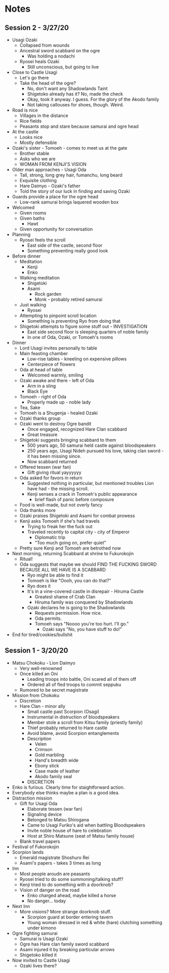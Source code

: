 # Notes

## Session 2 - 3/27/20

* Usagi Ozaki
	* Collapsed from wounds
	* Ancestral sword scabbard on the ogre
		* Was holding a nodachi
	* Ryosei heals Ozaki
		* Still unconscious, but going to live
* Close to Castle Usagi
	* Let's go there
	* Take the head of the ogre?
		* No, don't want any Shadowlands Taint
		* Shigetoko already has it? No, made the check
		* Okay, took it anyway. I guess. For the glory of the Akodo family
		* Not taking callouses for shoes, though. Weird.
* Road is nice
	* Villages in the distance
	* Rice fields
	* Peasants stop and stare because samurai and ogre head
* At the castle
	* Looks nice
	* Mostly defensible
* Ozaki's sister - Tomoeh - comes to meet us at the gate
	* Brother stable
	* Asks who we are
	* WOMAN FROM KENJI'S VISION
* Older man approaches - Usagi Oda
	* Tall, strong, long grey hair, fumanchu, long beard
	* Exquisite clothing
	* Hare Daimyo - Ozaki's father
	* Told the story of our luck in finding and saving Ozaki
* Guards provide a place for the ogre head
	* Low-rank samurai brings laquered wooden box
* Welcomed
	* Given rooms
	* Given baths
		* Hawt
	* Given opportunity for conversation
* Planning
	* Ryosei feels the scroll
		* East side of the castle, second floor
		* Something preventing really good look
* Before dinner
	* Meditation
		* Kenji
		* Enko
	* Walking meditation
		* Shigetoki
		* Asami
			* Rock garden
			* Monk - probably retired samurai
	* Just walking
		* Ryosei
	* Attempting to pinpoint scroll location
		* Something is preventing Ryo from doing that
	* Shigetoki attempts to figure some stuff out - INVESTIGATION
		* East side second floor is sleeping quarters of noble family
		* In one of Oda, Ozaki, or Tomoeh's rooms
* Dinner
	* Lord Usagi invites personally to table
	* Main feasting chamber
		* Low-rise tables - kneeling on expensive pillows
		* Centerpiece of flowers
	* Oda at head of table
		* Welcomed warmly, smiling
	* Ozaki awake and there - left of Oda
		* Arm in a sling
		* Black Eye
	* Tomoeh - right of Oda
		* Properly made up - noble lady
	* Tea, Sake
	* Tomoeh is a Shugenja - healed Ozaki
	* Ozaki thanks group
	* Ozaki went to destroy Ogre bandit
		* Once engaged, recognized Hare Clan scabbard
		* Great treasure
	* Shigetoki suggests bringing scabbard to them
		* 500 years ago, 50 samurai held castle against bloodspeakers
		* 250 years ago, Usagi Nideh pursued his love, taking clan sword - it has been missing since.
		* Now scabbard returned
	* Offered tessen (war fan)
		* Gift giving ritual yayyyyyy
	* Oda asked for favors in return
		* Suggested nothing in particular, but mentioned troubles Lion have had - the missing scroll.
		* Kenji senses a crack in Tomoeh's public appearance
			* brief flash of panic before composure
	* Food is well-made, but not overly fancy
	* Oda thanks more
	* Ozaki praises Shigetoki and Asami for combat prowess
	* Kenji asks Tomoeh if she's had travels
		* Trying to freak her the fuck out
		* Traveled recently to capital city - city of Emperor
			* Diplomatic trip
			* "Too much going on, prefer quiet"
	* Pretty sure Kenji and Tomoeh are betrothed now
* Next morning, returning Scabbard at shrine to Fukurokojin
	* Ritual!
	* Oda suggests that maybe we should FIND THE FUCKING SWORD BECAUSE ALL WE HAVE IS A SCABBARD
		* Ryo might be able to find it
		* Tomoeh is like "Oooh, you can do that?"
		* Ryo does it
		* It's in a vine-covered castle in disrepair - Hiruma Castle
			* Greatest shame of Crab Clan
			* Hiruma family was conquered by Shadowlands
		* Ozaki declares he is going to the Shadowlands
			* Requests permission. How nice.
			* Oda permits.
			* Tomoeh says "Noooo you're too hurt. I'll go."
				* Ozaki says "No, you have stuff to do!"
* End for tired/cookies/bullshit

## Session 1 - 3/20/20

* Matsu Chokoku - Lion Daimyo
	* Very well-renowned
	* Once killed an Oni
		* Leading troops into battle, Oni scared all of them off
		* Ordered all of fled troops to commit seppuku
	* Rumored to be secret magistrate
* Mission from Chokoku
	* Discretion
	* Hare Clan - minor ally
		* Small castle past Scorpion (Osagi)
		* Instrumental in distruction of bloodspeakers
		* Member stole a scroll from Kitsu family (priestly family)
		* Thief probably returned to Hare castle
		* Avoid blame, avoid Scorpion entanglements
		* Description
			* Velen
			* Crimson
			* Gold marbling
			* Hand's breadth wide
			* Ebony stick
			* Case made of leather
			* Akodo family seal
		* DISCRETION
* Enko is furious. Clearly time for staightforward action.
* Everybody else thinks maybe a plan is a good idea.
* Distraction mission
	* Gift for Usagi Oda
		* Elaborate tessen (war fan)
		* Signaling device
		* Belonged to Matsu Shirogana
		* Came to Usagi Furiko's aid when battling Bloodspeakers
		* Invite noble house of hare to celebration
		* Host at Shiro Matsune (seat of Matsu family house)
	* Blank travel papers
* Festival of Fukorokojin
* Scorpion lands
	* Emerald magistrate Shoshuro Rei
	* Asami's papers - takes 3 times as long
* Inn
	* Most people aroudn are peasants
	* Ryosei tried to do some summoning/talking stuff?
	* Kenji tried to do something with a doorknob?
	* Vision of danger on the road
		* Enko charged ahead, maybe killed a horse
		* No danger... today
* Next Inn
	* More visions? More strange doorknob stuff.
		* Scorpion guard at border entering tavern
		* Young woman dressed in red & white (hare) clutching something under kimono
* Ogre fighting samurai
	* Samurai is Usagi Ozaki
	* Ogre has Hare clan family sword scabbard
	* Asami injured it by breaking particular arrows
	* Shigetoko killed it
* Now invited to Castle Usagi
	* Ozaki lives there?